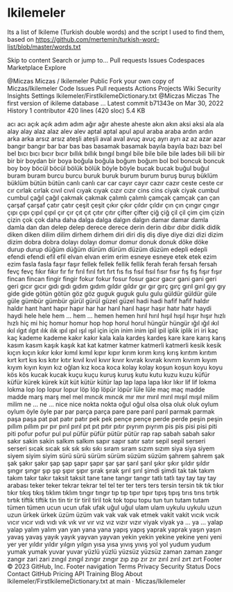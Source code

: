 # Ikilemeler
Its a list of Ikileme (Turkish double words) and the script I used to find them, based on https://github.com/mertemin/turkish-word-list/blob/master/words.txt

Skip to content
Search or jump to…
Pull requests
Issues
Codespaces
Marketplace
Explore
 
@Miczas 
Miczas
/
Ikilemeler
Public
Fork your own copy of Miczas/Ikilemeler
Code
Issues
Pull requests
Actions
Projects
Wiki
Security
Insights
Settings
Ikilemeler/FirstIkilemeDictionary.txt
@Miczas
Miczas The first version of ikileme database
…
Latest commit b71343e on Mar 30, 2022
 History
 1 contributor
420 lines (420 sloc)  5.4 KB

acı acı
açık açık
adım adım
ağır ağır
aheste aheste
akın akın
aksi aksi
ala ala
alay alay
alaz alaz
alev alev
aptal aptal
apul apul
araba araba
ardın ardın
arka arka
arsız arsız
ateşli ateşli
aval aval
avuç avuç
ayrı ayrı
az az
azar azar
bangır bangır
bar bar
bas bas
basamak basamak
bayıla bayıla
bazı bazı
bel bel
bıcı bıcı
bıcır bıcır
bıllık bıllık
bıngıl bıngıl
bile bile
bile bile lades
bili bili
bir bir
bir boydan bir boya
boğula boğula
boğum boğum
bol bol
boncuk boncuk
boy boy
böcül böcül
bölük bölük
böyle böyle
bucak bucak
buğul buğul
buram buram
burcu burcu
buruk buruk
burum burum
buruş buruş
büklüm büklüm
bütün bütün
canlı canlı
car car
cayır cayır
cazır cazır
ceste ceste
cır cır
cırlak cırlak
cıvıl cıvıl
cıyak cıyak
cızır cızır
cins cins
ciyak ciyak
cumbul cumbul
çağıl çağıl
çakmak çakmak
çalımlı çalımlı
çamçak çamçak
çan çan
çarşaf çarşaf
çatır çatır
çeşit çeşit
çıkır çıkır
çıldır çıldır
çın çın
çıngır çıngır
çıpı çıpı
çıpıl çıpıl
çır çır
çıt çıt
çıtır çıtır
çifter çifter
çiğ çiğ
çil çil
çim çim
çizin çizin
çok çok
daha daha
dalga dalga
dalgın dalgın
damar damar
damla damla
dan dan
delep delep
derece derece
derin derin
dıbır dıbır
didik didik
diken diken
dilim dilim
dirhem dirhem
diri diri
diş diş
diye diye
dizi dizi
dizim dizim
dobra dobra
dolayı dolayı
domur domur
donuk donuk
döke döke
durup durup
düğüm düğüm
dürüm dürüm
düzüm düzüm
edepli edepli
efendi efendi
efil efil
elvan elvan
erim erim
esneye esneye
etek etek
ezim ezim
fasla fasla
faşır faşır
fellek fellek
fellik fellik
ferah ferah
fersah fersah
fevç fevç
fıkır fıkır
fır fır
fırıl fırıl
fırt fırt
fıs fıs
fısıl fısıl
fısır fısır
fış fış
fışır fışır
fincan fincan
fingir fingir
fokur fokur
fosur fosur
gacır gacır
gani gani
geri geri
gıcır gıcır
gıdı gıdı
gıdım gıdım
gıldır gıldır
gır gır
gırç gırç
gırıl gırıl
gıy gıy
gide gide
götün götün
göz göz
guguk guguk
gulu gulu
güldür güldür
güle güle
gümbür gümbür
gürül gürül
güzel güzel
hadi hadi
hafif hafif
haldır haldır
hant hant
hapır hapır
har har
harıl harıl
haşır haşır
hatır hatır
haydi haydi
hele hele
hem ... hem ...
hemen hemen
hırıl hırıl
hışıl hışıl
hışır hışır
hızlı hızlı
hiç mi hiç
homur homur
hop hop
horul horul
hüngür hüngür
ığıl ığıl
ıkıl ıkıl
ılgıt ılgıt
ılık ılık
ıpıl ıpıl
ışıl ışıl
için için
inim inim
ipil ipil
iplik iplik
iri iri
kaç kaç
kademe kademe
kakır kakır
kala kala
kardeş kardeş
kare kare
karış karış
kasım kasım
kaşık kaşık
kat kat
katmer katmer
katmerli katmerli
kesik kesik
kıçın kıçın
kıkır kıkır
kımıl kımıl
kıpır kıpır
kırım kırım
kırış kırış
kırıtım kırıtım
kırt kırt
kıs kıs
kıtır kıtır
kıvıl kıvıl
kıvır kıvır
kıvrak kıvrak
kıvrım kıvrım
kıyım kıyım
kıyın kıyın
kız oğlan kız
koca koca
kolay kolay
koşun koşun
koyu koyu
kös kös
kucak kucak
kuçu kuçu
kuruş kuruş
kutu kutu
kuzu kuzu
küfür küfür
kürek kürek
küt küt
kütür kütür
lap lap
lapa lapa
lıkır lıkır
lif lif
lokma lokma
lop lop
lopur lopur
löp löp
löpür löpür
lüle lüle
maç maç
madde madde
marş marş
mel mel
mıncık mıncık
mır mır
mırıl mırıl
mışıl mışıl
milim milim
ne ... ne ...
nice nice
nokta nokta
oğul oğul
olsa olsa
oluk oluk
oylum oylum
öyle öyle
par par
parça parça
pare pare
parıl parıl
parmak parmak
paşa paşa
pat pat
patır patır
pek pek
pençe pençe
perde perde
peşin peşin
pıllım pıllım
pır pır
pırıl pırıl
pıt pıt
pıtır pıtır
pıyrım pıyrım
pis pis
pisi pisi
piti piti
pofur pofur
pul pul
püfür püfür
pütür pütür
rap rap
sabah sabah
sakır sakır
sakin sakin
salkım salkım
sapır sapır
satır satır
sepil sepil
serseri serseri
sıcak sıcak
sık sık
sıkı sıkı
sıram sıram
sızım sızım
siya siya
siyem siyem
siyim siyim
sürü sürü
sürüm sürüm
süzüm süzüm
şahrem şahrem
şak şak
şakır şakır
şap şap
şapır şapır
şar şar
şarıl şarıl
şıkır şıkır
şıldır şıldır
şıngır şıngır
şıp şıp
şıpır şıpır
şırak şırak
şırıl şırıl
şimdi şimdi
tak tak
takım takım
takır takır
taksit taksit
tane tane
tangır tangır
tatlı tatlı
tay tay
tay tay arabası
teker teker
tekrar tekrar
tel tel
ter ter
ters ters
tersin tersin
tık tık
tıkır tıkır
tıkış tıkış
tıklım tıklım
tıngır tıngır
tıp tıp
tıpır tıpır
tıpış tıpış
tırıs tırıs
tırtık tırtık
tiftik tiftik
tin tin
tir tir
tiril tiril
tok tok
topu topu
tun tun
tutam tutam
tümen tümen
ucun ucun
ufak ufak
uğul uğul
ulam ulam
uykulu uykulu
uzun uzun
ürkek ürkek
üzüm üzüm
vak vak
vak vak etmek
vakit vakit
vıcık vıcık
vıcır vıcır
vıdı vıdı
vık vık
vır vır
vız vız
vızır vızır
viyak viyak
ya ... ya ...
yalap yalap
yalım yalım
yan yan
yana yana
yapış yapış
yaprak yaprak
yaşın yaşın
yavaş yavaş
yayık yayık
yayvan yayvan
yekin yekin
yekine yekine
yeni yeni
yer yer
yıldır yıldır
yılgın yılgın
yısa yısa
yıvış yıvış
yol yol
yudum yudum
yumak yumak
yuvar yuvar
yüzlü yüzlü
yüzsüz yüzsüz
zaman zaman
zangır zangır
zari zari
zıngıl zıngıl
zıngır zıngır
zıp zıp
zır zır
zırıl zırıl
zırt zırt
Footer
© 2023 GitHub, Inc.
Footer navigation
Terms
Privacy
Security
Status
Docs
Contact GitHub
Pricing
API
Training
Blog
About
Ikilemeler/FirstIkilemeDictionary.txt at main · Miczas/Ikilemeler
